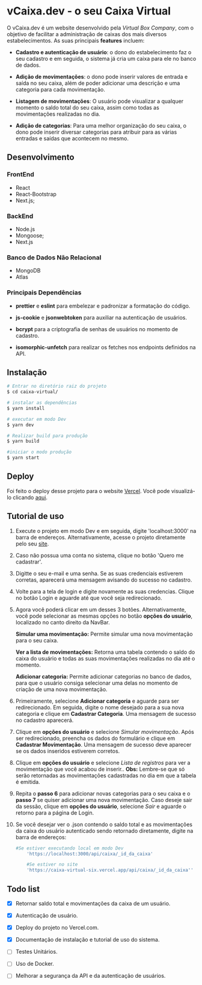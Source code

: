 # vCaixa.dev - o seu Caixa Virtual

O vCaixa.dev é um website desenvolvido pela *Virtual Box Company*, com o objetivo de facilitar a administração de caixas dos mais diversos estabelecimentos. As suas principais **features** incluem:

-	**Cadastro e autenticação de usuário**: o dono do estabelecimento faz o seu cadastro e em seguida, o sistema já cria um caixa para ele no banco de dados.

- **Adição de movimentações**:  o dono pode inserir valores de entrada e saída no seu caixa, além de poder adicionar uma descrição e uma categoria para cada movimentação.

- **Listagem de movimentações**:  O usuário pode visualizar a qualquer momento o saldo total do seu caixa, assim como todas as movimentações realizadas no dia.

- **Adição de categorias**:  Para uma melhor organização do seu caixa, o dono pode inserir diversar categorias para atribuir para as várias entradas e saídas que acontecem no mesmo.

## Desenvolvimento

### FrontEnd

-   React
-   React-Bootstrap
-   Next.js;

### BackEnd

-   Node.js
-   Mongoose;
-   Next.js

### Banco de Dados Não Relacional

-   MongoDB
-   Atlas

### Principais Dependências

-   **prettier** e **eslint** para embelezar e padronizar a formatação do código.

-   **js-cookie** e **jsonwebtoken** para auxiliar na autenticação de usuários.

-   **bcrypt** para a criptografia de senhas de usuários no momento de cadastro.

-   **isomorphic-unfetch** para realizar os fetches nos endpoints definidos na API.

## Instalação

```bash
# Entrar no diretório raiz do projeto
$ cd caixa-virtual/

# instalar as dependências
$ yarn install

# executar em modo Dev
$ yarn dev

# Realizar build para produção
$ yarn build

#iniciar o modo produção
$ yarn start

```
## Deploy

Foi feito o deploy desse projeto para o website [Vercel](https://vercel.com/kevinlevroner/caixa-virtual). Você pode visualizá-lo clicando [aqui](https://caixa-virtual-six.vercel.app/).

## Tutorial de uso

1. Execute o projeto em modo Dev e em seguida, digite 'localhost:3000' na barra de endereços. Alternativamente, acesse o projeto diretamente pelo seu [site](https://caixa-virtual-six.vercel.app/).

2. Caso não possua uma conta no sistema, clique no botão 'Quero me cadastrar'.

3. Digitte o seu e-mail e uma senha. Se  as suas credenciais estiverem corretas, aparecerá uma mensagem avisando do sucesso no cadastro.

4. Volte para a tela de login e digite novamente as suas credencias. Clique no botão Login e aguarde até que você seja redirecionado.

5.  Agora você poderá clicar em um desses 3 botões. Alternativamente, você pode selecionar as mesmas opções no botão **opções do usuário**, localizado no canto direito da NavBar.

	  **Simular uma  movimentação:** Permite simular uma nova movimentação para o  seu caixa.

	  **Ver a lista de movimentações:**  Retorna uma tabela contendo o saldo do caixa do usuário e todas as suas movimentações realizadas no dia até o momento.

	  **Adicionar categoria:**  Permite adicionar categorias no banco de dados, para que o usuário consiga  selecionar uma delas no momento de criação de uma nova movimentação.

6. Primeiramente, selecione **Adicionar categoria** e aguarde para ser redirecionado. Em seguida, digite o nome desejado para a sua nova categoria e clique em **Cadastrar Categoria**. Uma mensagem de sucesso no cadastro aparecerá.

7. Clique em **opções do usuário** e selecione *Simular movimentação*. Após ser redirecionado, preencha os dados do formulário e clique em **Cadastrar Movimentação**. Uma mensagem de sucesso deve aparecer se os dados inseridos estiverem corretos.

8. Clique em **opções do usuário** e selecione *Lista de registros* para ver a movimentação que você acabou de inserir.. **Obs:** Lembre-se que só serão retornadas as movimentações cadastradas no dia em que a tabela é emitida.

9. Repita o **passo 6** para adicionar novas categorias para o seu caixa e o **passo 7** se quiser adicionar uma nova movimentação. Caso deseje sair da sessão, clique em **opções do usuário**, selecione *Sair* e aguarde o retorno para a página de Login.

10. Se você desejar ver o .json contendo o saldo total e as movimentações da caixa do usuário autenticado sendo retornado diretamente, digite na barra de endereços:

	```bash
	#Se estiver executando local em modo Dev
		'https://localhost:3000/api/caixa/_id_da_caixa'

		#Se estiver no site
		'https://caixa-virtual-six.vercel.app/api/caixa/_id_da_caixa''
	```

## Todo list

- [x] Retornar saldo total e movimentações da caixa de um usuário.
- [x] Autenticação de usuário.
- [x] Deploy do projeto no Vercel.com.
- [x] Documentação de instalação e tutorial de uso do sistema.
- [ ] Testes Unitários.
- [ ] Uso de Docker.
- [ ] Melhorar a segurança da API e da autenticação de usuários.


